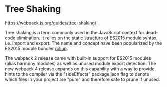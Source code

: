 # Tree Shaking

https://webpack.js.org/guides/tree-shaking/

Tree shaking is a term commonly used in the JavaScript context for dead-code elimination. It relies on the [static structure](http://exploringjs.com/es6/ch_modules.html#static-module-structure) of ES2015 module syntax, i.e. import and export. The name and concept have been popularized by the ES2015 module bundler [rollup](https://github.com/rollup/rollup).

The webpack 2 release came with built-in support for ES2015 modules (alias harmony modules) as well as unused module export detection. The new webpack 4 release expands on this capability with a way to provide hints to the compiler via the "sideEffects" package.json flag to denote which files in your project are "pure" and therefore safe to prune if unused.
